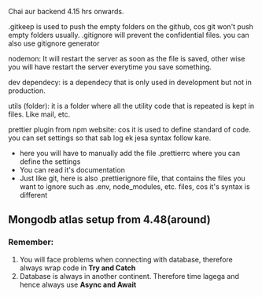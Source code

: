 Chai aur backend 4.15 hrs onwards.

.gitkeep is used to push the empty folders on the github, cos git won't push empty folders usually.
.gitignore will prevent the confidential files. you can also use gitignore generator

nodemon: It will restart the server as soon as the file is saved, other wise you will have restart the server everytime you save something.

dev dependecy: is a dependecy that is only used in development but not in production.

utils (folder): it is a folder where all the utility code that is repeated is kept in files. Like mail, etc.

prettier plugin from npm website: cos it is used to define standard of code. you can set settings so that sab log ek jesa syntax follow kare.
- here you will have to manually add the file .prettierrc where you can define the settings
- You can read it's documentation
- Just like git, here is also .prettierignore file, that contains the files you want to ignore such as .env, node_modules, etc. files, cos it's syntax is different

## Mongodb atlas setup from 4.48(around)

### Remember:
1. You will face problems when connecting with database, therefore always wrap code in **Try and Catch**
2. Database is always in another continent. Therefore time lagega and hence always use **Async and Await**
   